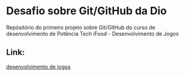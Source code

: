 # Desafio sobre Git/GitHub da Dio
Repósitório do primeiro projeto sobre Git/GitHub do curso de desenvolvimento de Potência Tech iFood - Desenvolvimento de Jogos 


## Link:
[desenvolvimento de jogos](https://www.dio.me/bootcamp/potencia-tech-ifood-desenvolvimento-de-jogos)
